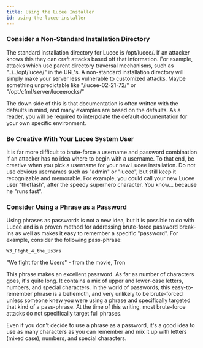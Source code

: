 ```yaml
---
title: Using the Lucee Installer
id: using-the-lucee-installer
---
```


### Consider a Non-Standard Installation Directory ###

The standard installation directory for Lucee is /opt/lucee/. If an attacker knows this they can craft attacks based off that information. For example, attacks which use parent directory traversal mechanisms, such as "../../opt/lucee/" in the URL's. A non-standard installation directory will simply make your server less vulnerable to customized attacks. Maybe something unpredictable like "/lucee-02-21-72/" or "/opt/cfml/server/luceerocks/"

The down side of this is that documentation is often written with the defaults in mind, and many examples are based on the defaults. As a reader, you will be required to interpolate the default documentation for your own specific environment.

### Be Creative With Your Lucee System User ###

It is far more difficult to brute-force a username and password combination if an attacker has no idea where to begin with a username. To that end, be creative when you pick a username for your new Lucee installation. Do not use obvious usernames such as "admin" or "lucee", but still keep it recognizable and memorable. For example, you could call your new Lucee user "theflash", after the speedy superhero character. You know... because he "runs fast".

### Consider Using a Phrase as a Password ###

Using phrases as passwords is not a new idea, but it is possible to do with Lucee and is a proven method for addressing brute-force password break-ins as well as makes it easy to remember a specific "password". For example, consider the following pass-phrase:

	W3_F!ght_4_the_Us3rs

"We fight for the Users" - from the movie, Tron

This phrase makes an excellent password. As far as number of characters goes, it's quite long. It contains a mix of upper and lower-case letters, numbers, and special characters. In the world of passwords, this easy-to-remember phrase is a behemoth, and very unlikely to be brute-forced unless someone knew you were using a phrase and specifically targeted that kind of a pass-phrase. At the time of this writing, most brute-force attacks do not specifically target full phrases.

Even if you don't decide to use a phrase as a password, it's a good idea to use as many characters as you can remember and mix it up with letters (mixed case), numbers, and special characters.
